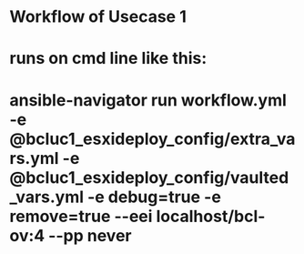 # Workflow of Usecase 1
# runs on cmd line like this:
# ansible-navigator run workflow.yml -e @bcluc1_esxideploy_config/extra_vars.yml -e @bcluc1_esxideploy_config/vaulted_vars.yml -e debug=true -e remove=true --eei localhost/bcl-ov:4  --pp never
